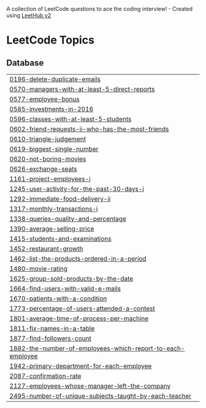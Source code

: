 A collection of LeetCode questions to ace the coding interview! - Created using [LeetHub v2](https://github.com/arunbhardwaj/LeetHub-2.0)
<!---LeetCode Topics Start-->
# LeetCode Topics
## Database
|  |
| ------- |
| [0196-delete-duplicate-emails](https://github.com/bethandonovan/Leetcode/tree/master/0196-delete-duplicate-emails) |
| [0570-managers-with-at-least-5-direct-reports](https://github.com/bethandonovan/Leetcode/tree/master/0570-managers-with-at-least-5-direct-reports) |
| [0577-employee-bonus](https://github.com/bethandonovan/Leetcode/tree/master/0577-employee-bonus) |
| [0585-investments-in-2016](https://github.com/bethandonovan/Leetcode/tree/master/0585-investments-in-2016) |
| [0596-classes-with-at-least-5-students](https://github.com/bethandonovan/Leetcode/tree/master/0596-classes-with-at-least-5-students) |
| [0602-friend-requests-ii-who-has-the-most-friends](https://github.com/bethandonovan/Leetcode/tree/master/0602-friend-requests-ii-who-has-the-most-friends) |
| [0610-triangle-judgement](https://github.com/bethandonovan/Leetcode/tree/master/0610-triangle-judgement) |
| [0619-biggest-single-number](https://github.com/bethandonovan/Leetcode/tree/master/0619-biggest-single-number) |
| [0620-not-boring-movies](https://github.com/bethandonovan/Leetcode/tree/master/0620-not-boring-movies) |
| [0626-exchange-seats](https://github.com/bethandonovan/Leetcode/tree/master/0626-exchange-seats) |
| [1161-project-employees-i](https://github.com/bethandonovan/Leetcode/tree/master/1161-project-employees-i) |
| [1245-user-activity-for-the-past-30-days-i](https://github.com/bethandonovan/Leetcode/tree/master/1245-user-activity-for-the-past-30-days-i) |
| [1292-immediate-food-delivery-ii](https://github.com/bethandonovan/Leetcode/tree/master/1292-immediate-food-delivery-ii) |
| [1317-monthly-transactions-i](https://github.com/bethandonovan/Leetcode/tree/master/1317-monthly-transactions-i) |
| [1338-queries-quality-and-percentage](https://github.com/bethandonovan/Leetcode/tree/master/1338-queries-quality-and-percentage) |
| [1390-average-selling-price](https://github.com/bethandonovan/Leetcode/tree/master/1390-average-selling-price) |
| [1415-students-and-examinations](https://github.com/bethandonovan/Leetcode/tree/master/1415-students-and-examinations) |
| [1452-restaurant-growth](https://github.com/bethandonovan/Leetcode/tree/master/1452-restaurant-growth) |
| [1462-list-the-products-ordered-in-a-period](https://github.com/bethandonovan/Leetcode/tree/master/1462-list-the-products-ordered-in-a-period) |
| [1480-movie-rating](https://github.com/bethandonovan/Leetcode/tree/master/1480-movie-rating) |
| [1625-group-sold-products-by-the-date](https://github.com/bethandonovan/Leetcode/tree/master/1625-group-sold-products-by-the-date) |
| [1664-find-users-with-valid-e-mails](https://github.com/bethandonovan/Leetcode/tree/master/1664-find-users-with-valid-e-mails) |
| [1670-patients-with-a-condition](https://github.com/bethandonovan/Leetcode/tree/master/1670-patients-with-a-condition) |
| [1773-percentage-of-users-attended-a-contest](https://github.com/bethandonovan/Leetcode/tree/master/1773-percentage-of-users-attended-a-contest) |
| [1801-average-time-of-process-per-machine](https://github.com/bethandonovan/Leetcode/tree/master/1801-average-time-of-process-per-machine) |
| [1811-fix-names-in-a-table](https://github.com/bethandonovan/Leetcode/tree/master/1811-fix-names-in-a-table) |
| [1877-find-followers-count](https://github.com/bethandonovan/Leetcode/tree/master/1877-find-followers-count) |
| [1882-the-number-of-employees-which-report-to-each-employee](https://github.com/bethandonovan/Leetcode/tree/master/1882-the-number-of-employees-which-report-to-each-employee) |
| [1942-primary-department-for-each-employee](https://github.com/bethandonovan/Leetcode/tree/master/1942-primary-department-for-each-employee) |
| [2087-confirmation-rate](https://github.com/bethandonovan/Leetcode/tree/master/2087-confirmation-rate) |
| [2127-employees-whose-manager-left-the-company](https://github.com/bethandonovan/Leetcode/tree/master/2127-employees-whose-manager-left-the-company) |
| [2495-number-of-unique-subjects-taught-by-each-teacher](https://github.com/bethandonovan/Leetcode/tree/master/2495-number-of-unique-subjects-taught-by-each-teacher) |
<!---LeetCode Topics End-->